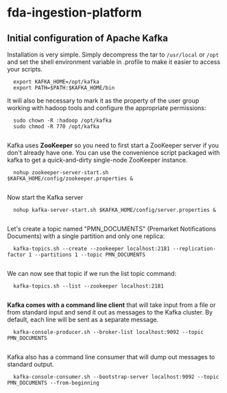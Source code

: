# fda-ingestion-platform


## Initial configuration of Apache Kafka

Installation is very simple. Simply decompress the tar to `/usr/local` or `/opt` and set the shell environment variable in .profile to make it easier to access your scripts.

```
  export KAFKA_HOME=/opt/kafka
  export PATH=$PATH:$KAFKA_HOME/bin

```

It will also be necessary to mark it as the property of the user group working with hadoop tools and configure the appropriate permissions:


```
  sudo chown -R :hadoop /opt/kafka
  sudo chmod -R 770 /opt/kafka
  
```

Kafka uses **ZooKeeper** so you need to first start a ZooKeeper server if you don't already have one. You can use the convenience script packaged with kafka to get a quick-and-dirty single-node ZooKeeper instance. 

```
  nohup zookeeper-server-start.sh $KAFKA_HOME/config/zookeeper.properties &
  
```

Now start the Kafka server

```
  nohup kafka-server-start.sh $KAFKA_HOME/config/server.properties &
  
```

Let's create a topic named "PMN_DOCUMENTS" (Premarket Notifications Documents) with a single partition and only one replica:

```
  kafka-topics.sh --create --zookeeper localhost:2181 --replication-factor 1 --partitions 1 --topic PMN_DOCUMENTS
  
```

We can now see that topic if we run the list topic command:

```
  kafka-topics.sh --list --zookeeper localhost:2181
  
```

**Kafka comes with a command line client** that will take input from a file or from standard input and send it out as messages to the Kafka cluster. By default, each line will be sent as a separate message.


```
  kafka-console-producer.sh --broker-list localhost:9092 --topic PMN_DOCUMENTS
  
```

Kafka also has a command line consumer that will dump out messages to standard output.

```
  kafka-console-consumer.sh --bootstrap-server localhost:9092 --topic PMN_DOCUMENTS --from-beginning
  
```




